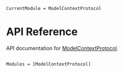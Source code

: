 ```@meta
CurrentModule = ModelContextProtocol
```

# API Reference

API documentation for [ModelContextProtocol](https://github.com/svilupp/ModelContextProtocol.jl).

```@index
```

```@autodocs
Modules = [ModelContextProtocol]
```
